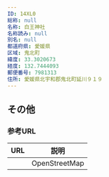 ```yaml
---
ID: 14XL0
総称: null
名称: 白王神社
名称読み: null
別名: null
都道府県: 愛媛県
区域: 鬼北町
緯度: 33.3020673
経度: 132.7444093
郵便番号: 7981313
住所: 愛媛県北宇和郡鬼北町延川９１９
---
```


## その他

### 参考URL

| URL | 説明          |
| --- | ------------- |
|     | OpenStreetMap |
